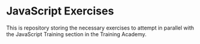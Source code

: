 # JavaScript Exercises

This is repository storing the necessary exercises to attempt in parallel with the JavaScript Training section in the Training Academy.
